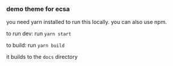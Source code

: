 ### demo theme for ecsa

you need yarn installed to run this locally. you can also use npm.

to run dev: run `yarn start`

to build: run `yarn build`

it builds to the `docs` directory